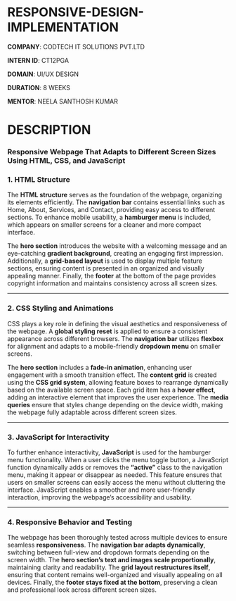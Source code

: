 # RESPONSIVE-DESIGN-IMPLEMENTATION
**COMPANY**: CODTECH IT SOLUTIONS PVT.LTD

**INTERN ID**: CT12PGA

**DOMAIN**: UI/UX DESIGN 

**DURATION**: 8 WEEKS

**MENTOR**: NEELA SANTHOSH KUMAR 

# DESCRIPTION 
### **Responsive Webpage That Adapts to Different Screen Sizes Using HTML, CSS, and JavaScript**

### **1. HTML Structure**  

The **HTML structure** serves as the foundation of the webpage, organizing its elements efficiently. The **navigation bar** contains essential links such as Home, About, Services, and Contact, providing easy access to different sections. To enhance mobile usability, a **hamburger menu** is included, which appears on smaller screens for a cleaner and more compact interface.  

The **hero section** introduces the website with a welcoming message and an eye-catching **gradient background**, creating an engaging first impression. Additionally, a **grid-based layout** is used to display multiple feature sections, ensuring content is presented in an organized and visually appealing manner. Finally, the **footer** at the bottom of the page provides copyright information and maintains consistency across all screen sizes.  

---

### **2. CSS Styling and Animations**  

CSS plays a key role in defining the visual aesthetics and responsiveness of the webpage. A **global styling reset** is applied to ensure a consistent appearance across different browsers. The **navigation bar** utilizes **flexbox** for alignment and adapts to a mobile-friendly **dropdown menu** on smaller screens.  

The **hero section** includes a **fade-in animation**, enhancing user engagement with a smooth transition effect. The **content grid** is created using the **CSS grid system**, allowing feature boxes to rearrange dynamically based on the available screen space. Each grid item has a **hover effect**, adding an interactive element that improves the user experience. The **media queries** ensure that styles change depending on the device width, making the webpage fully adaptable across different screen sizes.  

---

### **3. JavaScript for Interactivity**  

To further enhance interactivity, **JavaScript** is used for the hamburger menu functionality. When a user clicks the menu toggle button, a JavaScript function dynamically adds or removes the **“active”** class to the navigation menu, making it appear or disappear as needed. This feature ensures that users on smaller screens can easily access the menu without cluttering the interface. JavaScript enables a smoother and more user-friendly interaction, improving the webpage’s accessibility and usability.  

---

### **4. Responsive Behavior and Testing**  

The webpage has been thoroughly tested across multiple devices to ensure seamless **responsiveness**. The **navigation bar adapts dynamically**, switching between full-view and dropdown formats depending on the screen width. The **hero section’s text and images scale proportionally**, maintaining clarity and readability. The **grid layout restructures itself**, ensuring that content remains well-organized and visually appealing on all devices. Finally, the **footer stays fixed at the bottom**, preserving a clean and professional look across different screen sizes.  

